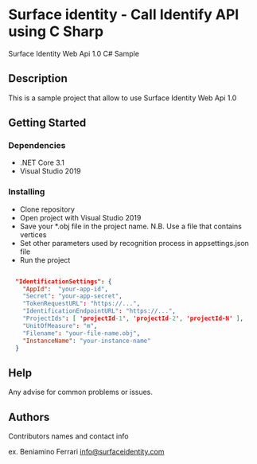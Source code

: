 ﻿# Surface identity - Call Identify API using C Sharp

Surface Identity Web Api 1.0 C# Sample

## Description

This is a sample project that allow to use Surface Identity Web Api 1.0

## Getting Started

### Dependencies

* .NET Core 3.1
* Visual Studio 2019

### Installing
* Clone repository
* Open project with Visual Studio 2019
* Save your *.obj file in the project name. N.B. Use a file that contains vertices
* Set other parameters used by recognition process in appsettings.json file
* Run the project
```json

  "IdentificationSettings": {
    "AppId":  "your-app-id",                                                // App Id: your app id 
    "Secret": "your-app-secret",                                            // App secret: your app secret
    "TokenRequestURL": "https://...",                                       // Access token URL: surface identity URL used to get access token ('https://is.surfaceidentity.com/connect/token')
    "IdentificationEndpointURL": "https://...",                             // Identification Service URL: url of surface identity web service ( i.e. 'https://api.surfaceidentity.com/api/Identify')
    "ProjectIds": [ 'projectId-1', 'projectId-2', 'projectId-N' ],          // Project Ids: set of project that I would like to query
    "UnitOfMeasure": "m",                                                   // Unit Of Measure Symbol: unit of measure used in the file i.e. 'm'
    "Filename": "your-file-name.obj",                                        // Name of the file that contains the surface to recognize 
    "InstanceName": "your-instance-name"                                    // Name of the instance sending to server
  }

```

## Help

Any advise for common problems or issues.

## Authors

Contributors names and contact info

ex. Beniamino Ferrari info@surfaceidentity.com 
